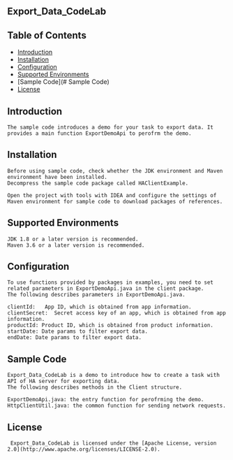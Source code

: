 ## Export_Data_CodeLab


## Table of Contents

 * [Introduction](#introduction)
 * [Installation](#installation)
 * [Configuration ](#configuration )
 * [Supported Environments](#supported-environments)
 * [Sample Code](# Sample Code)
 * [License](#license)
 
 
## Introduction
    The sample code introduces a demo for your task to export data. It provides a main function ExportDemoApi to perofrm the demo.

## Installation
    Before using sample code, check whether the JDK environment and Maven environment have been installed. 
    Decompress the sample code package called HAClientExample.
    
    Open the project with tools with IDEA and configure the settings of Maven environment for sample code to download packages of references.
 
    
## Supported Environments
	JDK 1.8 or a later version is recommended.
	Maven 3.6 or a later version is recommended.
	
## Configuration 
    To use functions provided by packages in examples, you need to set related parameters in ExportDemoApi.java in the client package.
    The following describes parameters in ExportDemoApi.java.
    
    clientId:   App ID, which is obtained from app information.
    clientSecret:  Secret access key of an app, which is obtained from app information.
    productId: Product ID, which is obtained from product information.
    startDate: Date params to filter export data.
    endDate: Date params to filter export data.
	
## Sample Code
    Export_Data_CodeLab is a demo to introduce how to create a task with API of HA server for exporting data.
    The following describes methods in the Client structure.
    
    ExportDemoApi.java: the entry function for perofrming the demo.
    HttpClientUtil.java: the common function for sending network requests.

##  License
     Export_Data_CodeLab is licensed under the [Apache License, version 2.0](http://www.apache.org/licenses/LICENSE-2.0).

